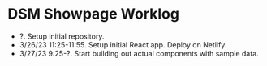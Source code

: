 # DSM Showpage Worklog

- ?. Setup initial repository.
- 3/26/23 11:25-11:55. Setup initial React app. Deploy on Netlify.
- 3/27/23 9:25-?. Start building out actual components with sample data.

